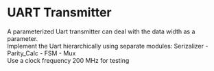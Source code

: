 # UART Transmitter
A parameterized Uart transmitter can deal with the data width as a parameter.\
Implement the Uart hierarchically using separate modules: Serizalizer - Parity_Calc - FSM - Mux\
Use a clock frequency 200 MHz for testing
